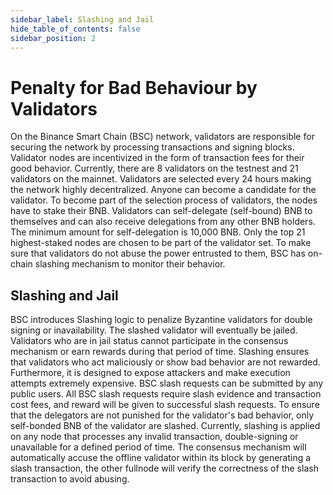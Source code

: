 ```yaml
---
sidebar_label: Slashing and Jail
hide_table_of_contents: false
sidebar_position: 2
---
```


# Penalty for Bad Behaviour by Validators

On the Binance Smart Chain (BSC) network, validators are responsible for securing the network by processing transactions and signing blocks. Validator nodes are incentivized in the form of transaction fees for their good behavior. Currently, there are 8 validators on the testnest and 21 validators on the mainnet. Validators are selected every 24 hours making the network highly decentralized. Anyone can become a candidate for the validator. To become part of the selection process of validators, the nodes have to stake their BNB. Validators can self-delegate (self-bound) BNB to themselves and can also receive delegations from any other BNB holders. The minimum amount for self-delegation is 10,000 BNB. Only the top 21 highest-staked nodes are chosen to be part of the validator set. To make sure that validators do not abuse the power entrusted to them, BSC has on-chain slashing mechanism to monitor their behavior. 

## Slashing and Jail

BSC introduces Slashing logic to penalize Byzantine validators for double signing or inavailability. The slashed validator will eventually be jailed. Validators who are in jail status cannot participate in the consensus mechanism or earn rewards during that period of time. Slashing ensures that validators who act maliciously or show bad behavior are not rewarded. Furthermore, it is designed to expose attackers and make execution attempts extremely expensive. BSC slash requests can be submitted by any public users. All BSC slash requests require slash
evidence and transaction cost fees, and reward  will be given to successful slash requests. To ensure that the delegators are not punished for the validator's bad behavior, only self-bonded BNB of the validator are slashed. Currently, slashing is applied on any node that processes any invalid transaction, double-signing or unavailable for a defined period of time. The consensus mechanism will automatically accuse the offline validator within its block by generating a slash transaction, the other fullnode will verify the correctness of the slash transaction to avoid abusing.

